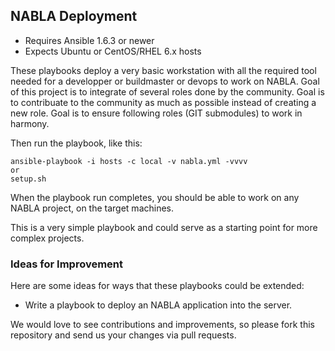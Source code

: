 ## NABLA Deployment

- Requires Ansible 1.6.3 or newer
- Expects Ubuntu or CentOS/RHEL 6.x hosts

These playbooks deploy a very basic workstation with all the required tool needed for a developper or buildmaster or devops to work on NABLA.
Goal of this project is to integrate of several roles done by the community. 
Goal is to contribuate to the community as much as possible instead of creating a new role.
Goal is to ensure following roles (GIT submodules) to work in harmony.

Then run the playbook, like this:

	ansible-playbook -i hosts -c local -v nabla.yml -vvvv
	or
	setup.sh

When the playbook run completes, you should be able to work on any NABLA project, on the target machines.

This is a very simple playbook and could serve as a starting point for more complex projects. 

### Ideas for Improvement

Here are some ideas for ways that these playbooks could be extended:

- Write a playbook to deploy an NABLA application into the server.

We would love to see contributions and improvements, so please fork this
repository and send us your changes via pull requests.

